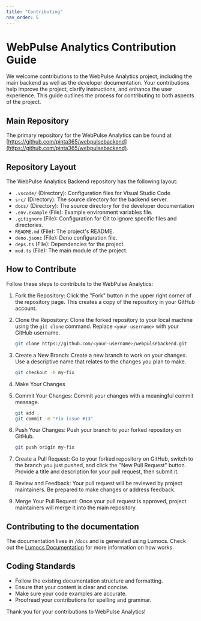 ```yaml
---
title: "Contributing"
nav_order: 5
---
```

# WebPulse Analytics Contribution Guide

We welcome contributions to the WebPulse Analytics project, including the main backend as well as the developer
documentation. Your contributions help improve the project, clarify instructions, and enhance the user experience. This
guide outlines the process for contributing to both aspects of the project.

## Main Repository

The primary repository for the WebPulse Analytics can be found at
[https://github.com/pinta365/webpulsebackend](https://github.com/pinta365/webpulsebackend).

## Repository Layout

The WebPulse Analytics Backend repository has the following layout:

- `.vscode/` (Directory): Configuration files for Visual Studio Code
- `src/` (Directory): The source directory for the backend server.
- `docs/` (Directory): The source directory for the developer documentation
- `.env.example` (File): Example environment variables file.
- `.gitignore` (File): Configuration for Git to ignore specific files and directories.
- `README.md` (File): The project's README.
- `deno.jsonc` (File): Deno configuration file.
- `deps.ts` (File): Dependencies for the project.
- `mod.ts` (File): The main module of the project.

## How to Contribute

Follow these steps to contribute to the WebPulse Analytics:

1. Fork the Repository: Click the "Fork" button in the upper right corner of the repository page. This creates a copy of
   the repository in your GitHub account.

2. Clone the Repository: Clone the forked repository to your local machine using the `git clone` command. Replace
   `<your-username>` with your GitHub username.

   ```bash
   git clone https://github.com/<your-username>/webpulsebackend.git
   ```

3. Create a New Branch: Create a new branch to work on your changes. Use a descriptive name that relates to the changes
   you plan to make.

   ```bash
   git checkout -b my-fix
   ```

4. Make Your Changes

5. Commit Your Changes: Commit your changes with a meaningful commit message.

   ```bash
   git add .
   git commit -m "Fix issue #13"
   ```

6. Push Your Changes: Push your branch to your forked repository on GitHub.

   ```bash
   git push origin my-fix
   ```

7. Create a Pull Request: Go to your forked repository on GitHub, switch to the branch you just pushed, and click the
   "New Pull Request" button. Provide a title and description for your pull request, then submit it.

8. Review and Feedback: Your pull request will be reviewed by project maintainers. Be prepared to make changes or
   address feedback.

9. Merge Your Pull Request: Once your pull request is approved, project maintainers will merge it into the main
   repository.

## Contributing to the documentation

The documentation lives in `/docs` and is generated using Lumocs. Check out the
[Lumocs Documentation](https://lumocs.56k.guru) for more information on how works.

## Coding Standards

- Follow the existing documentation structure and formatting.
- Ensure that your content is clear and concise.
- Make sure your code examples are accurate.
- Proofread your contributions for spelling and grammar.

Thank you for your contributions to WebPulse Analytics!
